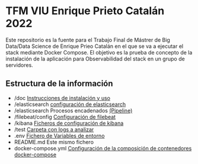 # TFM VIU Enrique Prieto Catalán 2022

Este repositorio es la fuente para el Trabajo Final de Mástrer de Big Data/Data Science de Enrique Prieo Catalán en el que se va a ejecutar el stack mediante Docker Compose.
El objetivo es la prueba de concepto de la instalación de la aplicación para Observabilidad del stack en un grupo de servidores.


## Estructura de la información

- /doc [Instrucciones de instalación y uso](./doc/README.md)
- /elasticsearch [configuración de elasticsearch](/elasticsearch/config/elasticsearch.yml)
- /elasticsearch Procesos encadenados [(Pipeline)](/elasticsearch/ingest/logs-pipeline)
- /filebeat/config [Configuración de filebeat](filebeat.yml)
- /kibana [Ficheros de configuración de kibana](/config/kibana.yml)
- /test [Carpeta con logs a analizar](test/sample-json-logs.log)
- .env [Fichero de Variables de entorno](/.env) 
- README.md Este mismo fichero
- docker-compose.yml [Configuración de la composición de contenedores docker-compose](docker-compose.yml) 
